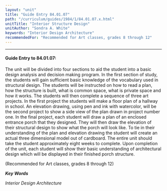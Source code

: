 ```yaml
---
layout: "unit"
title: "Guide Entry 84.01.07"
path: "/curriculum/guides/1984/1/84.01.07.x.html"
unitTitle: "Interior Structure Design"
unitAuthor: "Sondra A. White"
keywords: "Interior Design Architecture"
recommendedFor: "Recommended for Art classes, grades 8 through 12"
---
```

<body>
<hr/>
 <h4>
  Guide Entry to 84.01.07:
 </h4>
 The unit will be divided into four sections to aid the student into a basic design analysis and decision making program.  In the first section of study, the students will gain sufficient basic knowledge of the vocabulary used in structural design.  The students will be instructed on how to read a plan, how the structure is built, what is common space, what is private space and how it works.  The students will then complete a sequence of three art projects.  In the first project the students will make a floor plan of a hallway in school. An elevation drawing, using pen and ink with watercolor, will be the second project to show a side view of the plan drawn in project number one.  In the final project, each student will draw a plan of an enclosed entrance porch that they designed.  They will then draw the elevation of their structural design to show what the porch will look like.  To tie in their understanding of the plan and elevation drawing the student will create an actual three dimensional model out of cardboard.  The entire unit should take the student approximately eight weeks to complete.  Upon completion of the unit, each student will show their basic understanding of architectural design which will be displayed in their finished porch structure.
 <p>
  (Recommended for Art classes, grades 8 through 12)
 </p>
<p>
  <b>
   <i>
    Key Words
   </i>
  </b>
  <br/>
 </p>
 <p>
  <i>
   Interior Design Architecture
  </i>
 </p>

</body>